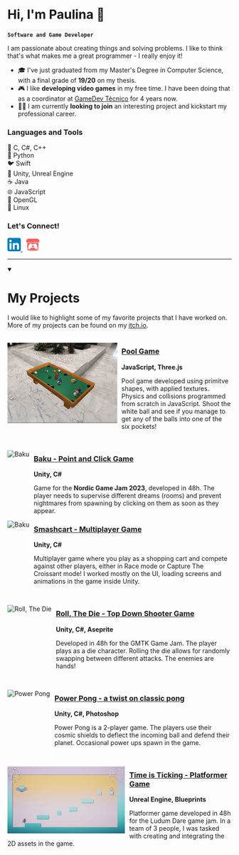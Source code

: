 # Hi, I'm Paulina 👋
**`Software and Game Developer`**

I am passionate about creating things and solving problems. I like to think that's what makes me a great programmer - I really enjoy it! 

- 🎓 I've just graduated from my Master's Degree in Computer Science, with a final grade of **19/20** on my thesis.
- 🎮 I like **developing video games** in my free time. I have been doing that as a coordinator at [GameDev Técnico](https://gamedev.tecnico.ulisboa.pt/) for 4 years now.
- 👩‍💻 I am currently **looking to join** an interesting project and kickstart my professional career.


### Languages and Tools
🤖 C, C#, C++  
🐍 Python  
🐦 Swift  
👾 Unity, Unreal Engine  
☕ Java  
🌐 JavaScript  
🎥 OpenGL  
🐧 Linux  


### Let's Connect!
<picture>
  <a href="https://www.linkedin.com/in/paulinawykowska/">
    <img alt="LinkedIn" height="30px" src="./img/LinkedIn_icon.svg">
  </a>
</picture>
&nbsp;

<picture>
  <a href="https://linaiz.itch.io/">
    <img alt="itch.io" height="30px" src="./img/itchio.png">
  </a>
</picture>

---
<details open> 
<summary><h1>My Projects</h3></summary>
I would like to highlight some of my favorite projects that I have worked on. More of my projects can be found on my <a href="https://linaiz.itch.io/">itch.io</a>.
</br></br>
  
<p align="left">
  <a href="https://linaiz.itch.io/pool" >
    <img alt="Pool Game" src="./img/pool.gif" height="180" align="left"/>
  </a>
  <img alt="empty" src="./img/empty.png" height="180" width="10" align="left"/>
  
  <h3><a href="https://linaiz.itch.io/pool" >Pool Game</a></h3>
  <b>JavaScript, Three.js</b>
  <p>Pool game developed using primitve shapes, with applied textures. Physics and collisions programmed from scratch in JavaScript. Shoot the white ball and see if you manage to get any of the balls into one of the six pockets!</p>
</p>
</br>

<p align="left">
  <a href="https://hamyah.itch.io/baku" >
    <img alt="Baku" src="./img/baku.gif" height="150" align="left"/>
  </a>
  <img alt="empty" src="./img/empty.png" height="150" width="10" align="left"/>
  
  <h3><a href="https://hamyah.itch.io/baku" >Baku - Point and Click Game</a></h3>
  <b>Unity, C#</b>
  <p>Game for the <b>Nordic Game Jam 2023</b>, developed in 48h. The player needs to supervise different dreams (rooms) and prevent nightmares from spawning by clicking on them as soon as they appear.</p>
</p>

<p align="left">
  <a href="https://smashcart-ultra.itch.io/smashcart-ultra" >
    <img alt="Baku" src="./img/smashcart.gif" height="150" align="left"/>
  </a>
  <img alt="empty" src="./img/empty.png" height="150" width="10" align="left"/>
  
  <h3><a href="https://smashcart-ultra.itch.io/smashcart-ultra" >Smashcart - Multiplayer Game</a></h3>
  <b>Unity, C#</b>
  <p>Multiplayer game where you play as a shopping cart and compete against other players, either in Race mode or Capture The Croissant mode! I worked mostly on the UI, loading screens and animations in the game inside Unity.</p>
</p>
<br>

<p align="left">
  <a href="https://edswordsmith.itch.io/roll-the-die" >
    <img alt="Roll, The Die" src="./img/roll.gif" height="150" align="left"/>
  </a>
  <img alt="empty" src="./img/empty.png" height="150" width="10" align="left"/>
  
  <h3><a href="https://edswordsmith.itch.io/roll-the-die" >Roll, The Die - Top Down Shooter Game</a></h3>
  <b>Unity, C#, Aseprite</b>
  <p>Developed in 48h for the GMTK Game Jam. The player plays as a die character. Rolling the die allows for randomly swapping between different attacks. The enemies are hands!</p>
</p>
<br>

<p align="left">
  <img alt="Power Pong" src="./img/pong.gif" height="150" align="left"/>
  <img alt="empty" src="./img/empty.png" height="150" width="10" align="left"/>
  
  <h3><a href="" >Power Pong - a twist on classic pong</a></h3>
  <b>Unity, C#, Photoshop</b>
  <p>Power Pong is a 2-player game. The players use their cosmic shields to deflect the incoming ball and defend their planet. Occasional power ups spawn in the game.</p>
</p>
<br>

<p align="left">
  <a href="https://colorcrow.itch.io/time-is-ticking" >
    <img alt="Time is Ticking" src="./img/timeisticking.gif" height="150" align="left"/>
  </a>
   <img alt="empty" src="./img/empty.png" height="150" width="10" align="left"/>
  
  <h3><a href="https://colorcrow.itch.io/time-is-ticking" >Time is Ticking - Platformer Game</a></h3>
  <b>Unreal Engine, Blueprints</b>
  <p>Platformer game developed in 48h for the Ludum Dare game jam. In a team of 3 people, I was tasked with creating and integrating the 2D assets in the game.</p>
</p>

</details>

<!--
<img align="left" alt="C" height="28px" src="./img/c.svg" style="padding-right:10px;" />
<img align="left" alt="C++" height="28px" src="./img/c-original.svg" style="padding-right:10px;"/>
<img align="left" alt="C#" height="28px" src="./img/csharp.svg" style="padding-right:10px;" />
<img align="left" alt="Python" height="28px" src="./img/python.svg" style="padding-right:10px;" />
<img align="left" alt="Swift" height="28px" src="./img/swift.svg" style="padding-right:10px;" />
<img align="left" alt="Unity" height="28px" src="./img/unity-3d.svg" style="padding-right:10px;" />
<img align="left" alt="Unreal Engine" height="28px" src="./img/unreal-engine.svg" style="padding-right:10px;" />
<img align="left" alt="Linux" height="28px" src="./img/linux.svg" style="padding-right:10px;" />
<img align="left" alt="OpenGL" height="28px" src="./img/opengl.svg" style="padding-top:10px;" />
-->

<!--

<picture>
  <a href="https://www.linkedin.com/in/paulinawykowska/">
  <source media="(prefers-color-scheme: dark)" srcset="./img/linkedin-dark.svg">
  <source media="(prefers-color-scheme: light)" srcset="./img/linkedin-light.svg">
  <img alt="Shows a black logo in light color mode and a white one in dark color mode." src="./img/linkedin-light.svg">
  </a>
</picture>

**Linaiz/Linaiz** is a ✨ _special_ ✨ repository because its `README.md` (this file) appears on your GitHub profile.

[![website](./img/linkedin-light.svg)](https://www.linkedin.com/in/paulinawykowska/)
[![website](./img/linkedin-dark.svg)](https://www.linkedin.com/in/paulinawykowska/)

Here are some ideas to get you started:

- 🔭 I’m currently working on ...
- 🌱 I’m currently learning ...
- 👯 I’m looking to collaborate on ...
- 🤔 I’m looking for help with ...
- 💬 Ask me about ...
- 📫 How to reach me: ...
- 😄 Pronouns: ...
- ⚡ Fun fact: ...
-->
